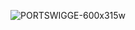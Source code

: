 ![PORTSWIGGE-600x315w](https://github.com/vdh1612/CTF_write_up/assets/125654739/9971f7b6-1476-42ff-aa93-d127f46f1fc2)
